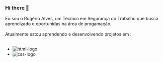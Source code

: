 ### Hi there 👋

Eu sou o Rogério Alves, um Técnico em Segurança do Trabalho  que busca aprendizado e oportunidas na área de progamação.
<br>
<br>
Atualmente  estou  aprendendo e  desenvolvendo projetos em :
<br>
<br>

- <img src="https://img.shields.io/badge/HTML-239120?style=for-the-badge&logo=html5&logoColor=white"  alt="html-logo">
- <img src="https://img.shields.io/badge/CSS3-1572B6?style=for-the-badge&logo=css3&logoColor=white" alt="css-logo">
